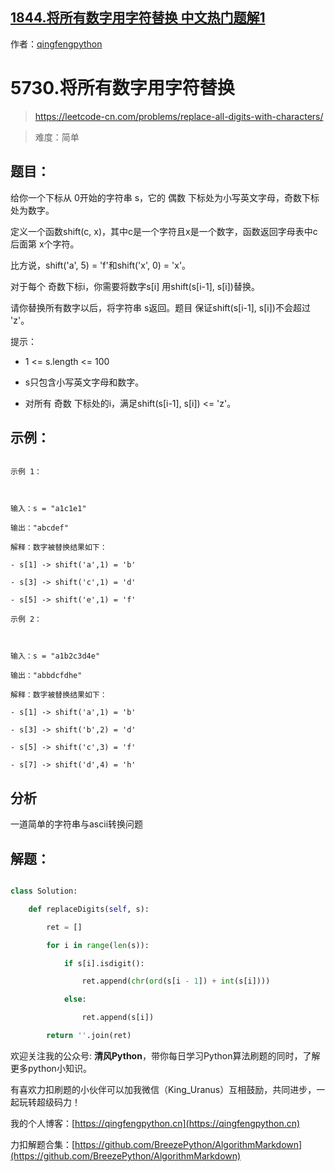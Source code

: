 ## [1844.将所有数字用字符替换 中文热门题解1](https://leetcode.cn/problems/replace-all-digits-with-characters/solutions/100000/5730jiang-suo-you-shu-zi-yong-zi-fu-ti-h-3281)

作者：[qingfengpython](https://leetcode.cn/u/qingfengpython)
# 5730.将所有数字用字符替换
> https://leetcode-cn.com/problems/replace-all-digits-with-characters/
> 
> 难度：简单

## 题目：

给你一个下标从 0开始的字符串 s，它的 偶数 下标处为小写英文字母，奇数下标处为数字。

定义一个函数shift(c, x)，其中c是一个字符且x是一个数字，函数返回字母表中c后面第 x个字符。

比方说，shift('a', 5) = 'f'和shift('x', 0) = 'x'。
对于每个 奇数下标i，你需要将数字s[i] 用shift(s[i-1], s[i])替换。

请你替换所有数字以后，将字符串 s返回。题目 保证shift(s[i-1], s[i])不会超过 'z'。

提示：

- 1 <= s.length <= 100
- s只包含小写英文字母和数字。
- 对所有 奇数 下标处的i，满足shift(s[i-1], s[i]) <= 'z'。

## 示例：

```
示例 1：

输入：s = "a1c1e1"
输出："abcdef"
解释：数字被替换结果如下：
- s[1] -> shift('a',1) = 'b'
- s[3] -> shift('c',1) = 'd'
- s[5] -> shift('e',1) = 'f'
示例 2：

输入：s = "a1b2c3d4e"
输出："abbdcfdhe"
解释：数字被替换结果如下：
- s[1] -> shift('a',1) = 'b'
- s[3] -> shift('b',2) = 'd'
- s[5] -> shift('c',3) = 'f'
- s[7] -> shift('d',4) = 'h'
```

## 分析

一道简单的字符串与ascii转换问题

## 解题：

```python
class Solution:
    def replaceDigits(self, s):
        ret = []
        for i in range(len(s)):
            if s[i].isdigit():
                ret.append(chr(ord(s[i - 1]) + int(s[i])))
            else:
                ret.append(s[i])
        return ''.join(ret)
```

欢迎关注我的公众号: **清风Python**，带你每日学习Python算法刷题的同时，了解更多python小知识。

有喜欢力扣刷题的小伙伴可以加我微信（King_Uranus）互相鼓励，共同进步，一起玩转超级码力！

我的个人博客：[https://qingfengpython.cn](https://qingfengpython.cn)

力扣解题合集：[https://github.com/BreezePython/AlgorithmMarkdown](https://github.com/BreezePython/AlgorithmMarkdown)